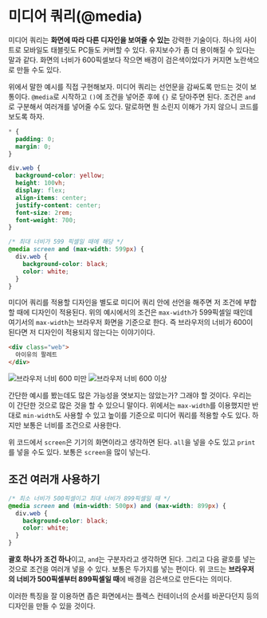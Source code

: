 # 미디어 쿼리(@media)
미디어 쿼리는 **화면에 따라 다른 디자인을 보여줄 수 있는** 강력한 기술이다. 하나의 사이트로 모바일도 태블릿도 PC들도 커버할 수 있다. 유지보수가 좀 더 용이해질 수 있다는 말과 같다. 화면의 너비가 600픽셀보다 작으면 배경이 검은색이었다가 커지면 노란색으로 만들 수도 있다.

위에서 말한 예시를 직접 구현해보자. 미디어 쿼리는 선언문을 감싸도록 만드는 것이 보통이다. `@media`로 시작하고 `()`에 조건을 넣어준 후에 `{}` 로 닫아주면 된다. 조건은 `and`로 구분해서 여러개를 넣어줄 수도 있다. 말로하면 뭔 소린지 이해가 가지 않으니 코드를 보도록 하자.

```css
* {
  padding: 0;
  margin: 0;
}

div.web {
  background-color: yellow;
  height: 100vh;
  display: flex;
  align-items: center;
  justify-content: center;
  font-size: 2rem;
  font-weight: 700;
}

/* 최대 너비가 599 픽셀일 때에 해당 */
@media screen and (max-width: 599px) {
  div.web {
    background-color: black;
    color: white;
  }
}
```

미디어 쿼리를 적용할 디자인을 별도로 미디어 쿼리 안에 선언을 해주면 저 조건에 부합할 때에 디자인이 적용된다. 위의 예시에서의 조건은 `max-width`가 599픽셀일 때인데 여기서의 `max-width`는 브라우저 화면을 기준으로 한다. 즉 브라우저의 너비가 600이 된다면 저 디자인이 적용되지 않는다는 이야기이다.

```html
<div class="web">
  아이유의 팔레트
</div>
```

![브라우저 너비 600 미만](https://drive.google.com/uc?export=view&id=1sK3_MIfWZSPv8fDU98ErPSinLF-K0yY0)
![브라우저 너비 600 이상](https://drive.google.com/uc?export=view&id=11Ist9M4vDEBFNyhS_4DRPPyOFHVfNz2C)

간단한 예시를 봤는데도 많은 가능성을 엿보지는 않았는가? 그래야 할 것이다. 우리는 이 간단한 것으로 많은 것을 할 수 있으니 말이다. 위에서는 `max-width`를 이용했지만 반대로 `min-width`도 사용할 수 있고 높이를 기준으로 미디어 쿼리를 적용할 수도 있다. 하지만 보통은 너비를 조건으로 사용한다.

위 코드에서 `screen`은 기기의 화면이라고 생각하면 된다. `all`을 넣을 수도 있고 `print`를 넣을 수도 있다. 보통은 `screen`을 많이 넣는다.

## 조건 여러개 사용하기
```css
/* 최소 너비가 500픽셀이고 최대 너비가 899픽셀일 때 */
@media screen and (min-width: 500px) and (max-width: 899px) {
  div.web {
    background-color: black;
    color: white;
  }
}
```

**괄호 하나가 조건 하나**이고, `and`는 구분자라고 생각하면 된다. 그리고 다음 괄호를 넣는 것으로 조건을 여러개 넣을 수 있다. 보통은 두가지를 넣는 편이다. 위 코드는 **브라우저의 너비가 500픽셀부터 899픽셀일 때**에 배경을 검은색으로 만든다는 의미다.

이러한 특징을 잘 이용하면 좁은 화면에서는 플렉스 컨테이너의 순서를 바꾼다던지 등의 디자인을 만들 수 있을 것이다.